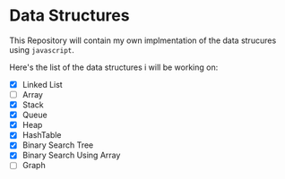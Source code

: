# Data Structures

This Repository will contain my own implmentation of the data strucures using `javascript`. 

Here's the list of the data structures i will be working on:
- [x] Linked List 
- [ ] Array
- [x] Stack
- [x] Queue
- [x] Heap
- [x] HashTable
- [x] Binary Search Tree
- [x] Binary Search Using Array
- [ ] Graph
